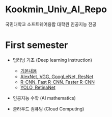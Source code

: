 # Kookmin_Univ_AI_Repo
국민대학교 소프트웨어융합 대학원 인공지능 전공

# First semester 
* 딥러닝 기초 (Deep learning instruction)  
  * [기본내용](./Deep_Learning_Instruction/Networks_summary/00_Basic/README.md)
  * [AlexNet, VGG, GoogLeNet, ResNet](./Deep_Learning_Instruction/Networks_summary/01_AlexNet_VGG_GoogLeNet_ResNet/01_AlexNet_VGG_GoogleNet_ResNest.md)
  * [R-CNN, Fast R-CNN, Faster R-CNN](./Deep_Learning_Instruction/Networks_summary/02_RCNN_FastRCNN_FasterRCNN/02_RCNN_FastRCNN_FasterRCNN.md)
  * [YOLO, RetinaNet](./Deep_Learning_Instruction/Networks_summary/03_YOLO_RetinaNet/03_YOLO_RetinaNet.md)


* 인공지능 수학 (AI mathematics)
* 클라우드 컴퓨팅 (Cloud Computing)
